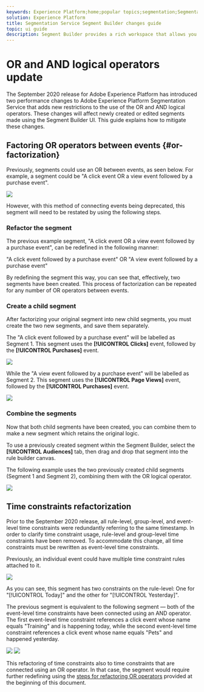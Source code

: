 ```yaml
---
keywords: Experience Platform;home;popular topics;segmentation;Segmentation;segment builder;Segment builder
solution: Experience Platform
title: Segmentation Service Segment Builder changes guide
topic: ui guide
description: Segment Builder provides a rich workspace that allows you to interact with Profile data elements. The workspace provides intuitive controls for building and editing rules, such as drag-and-drop tiles used to represent data properties. 
---
```


# OR and AND logical operators update

The September 2020 release for Adobe Experience Platform has introduced two performance changes to Adobe Experience Platform Segmentation Service that adds new restrictions to the use of the OR and AND logical operators. These changes will affect newly created or edited segments made using the Segment Builder UI. This guide explains how to mitigate these changes.

## Factoring OR operators between events {#or-factorization}

Previously, segments could use an OR between events, as seen below. For example, a segment could be "A click event OR a view event followed by a purchase event".

![](../images/ui/segment-refactoring/former-segment.png)

However, with this method of connecting events being deprecated, this segment will need to be restated by using the following steps.

### Refactor the segment

The previous example segment, "A click event OR a view event followed by a purchase event", can be redefined in the following manner:

"A click event followed by a purchase event" 
OR 
"A view event followed by a purchase event"

By redefining the segment this way, you can see that, effectively, two segments have been created. This process of factorization can be repeated for any number of OR operators between events.

### Create a child segment

After factorizing your original segment into new child segments, you must create the two new segments, and save them separately.

The "A click event followed by a purchase event" will be labelled as Segment 1. This segment uses the **[!UICONTROL Clicks]** event, followed by the **[!UICONTROL Purchases]** event.

![](../images/ui/segment-refactoring/child-click-segment.png)

While the "A view event followed by a purchase event" will be labelled as Segment 2. This segment uses the **[!UICONTROL Page Views]** event, followed by the **[!UICONTROL Purchases]** event.

![](../images/ui/segment-refactoring/child-page-segment.png)

### Combine the segments

Now that both child segments have been created, you can combine them to make a new segment which retains the original logic.

To use a previously created segment within the Segment Builder, select the **[!UICONTROL Audiences]** tab, then drag and drop that segment into the rule builder canvas.

The following example uses the two previously created child segments (Segment 1 and Segment 2), combining them with the OR logical operator.

![](../images/ui/segment-refactoring/combined-child-segments.png)

## Time constraints refactorization

Prior to the September 2020 release, all rule-level, group-level, and event-level time constraints were redundantly referring to the same timestamp. In order to clarify time constraint usage, rule-level and group-level time constraints have been removed. To accommodate this change, all time constraints must be rewritten as event-level time constraints.

Previously, an individual event could have multiple time constraint rules attached to it. 

![](../images/ui/segment-refactoring/former-time-constraint.png)

As you can see, this segment has two constraints on the rule-level: One for "[!UICONTROL Today]" and the other for "[!UICONTROL Yesterday]".

The previous segment is equivalent to the following segment — both of the event-level time constraints have been connected using an AND operator. The first event-level time constraint references a click event whose name equals "Training" and is happening today, while the second event-level time constraint references a click event whose name equals "Pets" and happened yesterday.

![](../images/ui/segment-refactoring/time-constraint-1.png) ![](../images/ui/segment-refactoring/time-constraint-2.png)

This refactoring of time constraints also to time constraints that are connected using an OR operator. In that case, the segment would require further redefining using the [steps for refactoring OR operators](#or-factorization) provided at the beginning of this document.